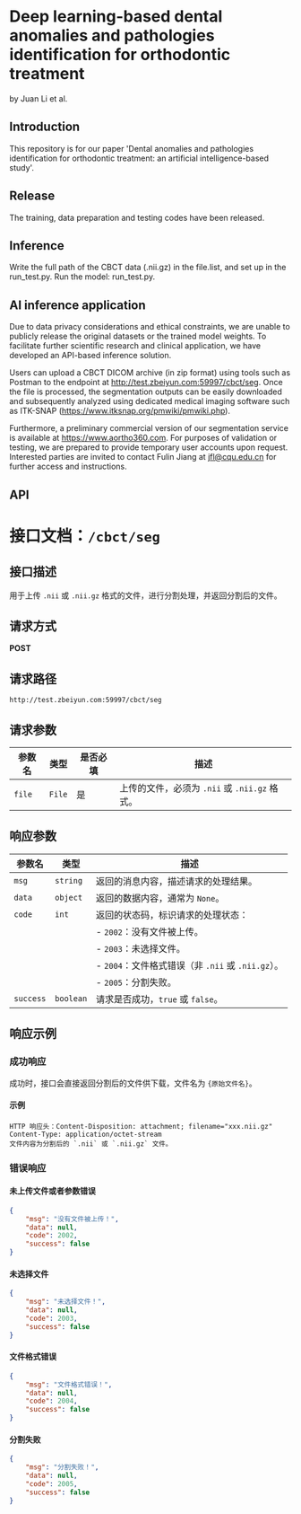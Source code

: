 # Deep learning-based dental anomalies and pathologies identification for orthodontic treatment
by Juan Li et al.

## Introduction
This repository is for our paper 'Dental anomalies and pathologies identification for orthodontic treatment: an artificial intelligence-based study'.

## Release
The training, data preparation and testing codes have been released. 

## Inference

Write the full path of the CBCT data (.nii.gz) in the file.list, and set up in the run_test.py.
Run the model:  run_test.py.

## AI inference application

Due to data privacy considerations and ethical constraints, we are unable to publicly release the original datasets or the trained model weights. To facilitate further scientific research and clinical application, we have developed an API-based inference solution. 

Users can upload a CBCT DICOM archive (in zip format) using tools such as Postman to the endpoint at http://test.zbeiyun.com:59997/cbct/seg. Once the file is processed, the segmentation outputs can be easily downloaded and subsequently analyzed using dedicated medical imaging software such as ITK-SNAP (https://www.itksnap.org/pmwiki/pmwiki.php).

Furthermore, a preliminary commercial version of our segmentation service is available at https://www.aortho360.com. For purposes of validation or testing, we are prepared to provide temporary user accounts upon request. Interested parties are invited to contact Fulin Jiang at jfl@cqu.edu.cn for further access and instructions.

## API
# 接口文档：`/cbct/seg`

## 接口描述
用于上传 `.nii` 或 `.nii.gz` 格式的文件，进行分割处理，并返回分割后的文件。

## 请求方式
**POST**

## 请求路径
`http://test.zbeiyun.com:59997/cbct/seg`

## 请求参数

| 参数名 | 类型   | 是否必填 | 描述                                          |
| ------ | ------ | -------- | --------------------------------------------- |
| `file` | `File` | 是       | 上传的文件，必须为 `.nii` 或 `.nii.gz` 格式。 |

## 响应参数

| 参数名    | 类型      | 描述                                               |
| --------- | --------- | -------------------------------------------------- |
| `msg`     | `string`  | 返回的消息内容，描述请求的处理结果。               |
| `data`    | `object`  | 返回的数据内容，通常为 `None`。                    |
| `code`    | `int`     | 返回的状态码，标识请求的处理状态：                 |
|           |           | - `2002`：没有文件被上传。                         |
|           |           | - `2003`：未选择文件。                             |
|           |           | - `2004`：文件格式错误（非 `.nii` 或 `.nii.gz`）。 |
|           |           | - `2005`：分割失败。                               |
| `success` | `boolean` | 请求是否成功，`true` 或 `false`。                  |

## 响应示例

### 成功响应
成功时，接口会直接返回分割后的文件供下载，文件名为 `{原始文件名}`。

#### 示例
```
HTTP 响应头：Content-Disposition: attachment; filename="xxx.nii.gz" Content-Type: application/octet-stream
文件内容为分割后的 `.nii` 或 `.nii.gz` 文件。
```

### 错误响应

#### 未上传文件或者参数错误
```json
{
    "msg": "没有文件被上传！",
    "data": null,
    "code": 2002,
    "success": false
}
```

#### 未选择文件
```json
{
    "msg": "未选择文件！",
    "data": null,
    "code": 2003,
    "success": false
}
```

#### 文件格式错误
```json
{
    "msg": "文件格式错误！",
    "data": null,
    "code": 2004,
    "success": false
}
```

#### 分割失败
```json
{
    "msg": "分割失败！",
    "data": null,
    "code": 2005,
    "success": false
}
```
